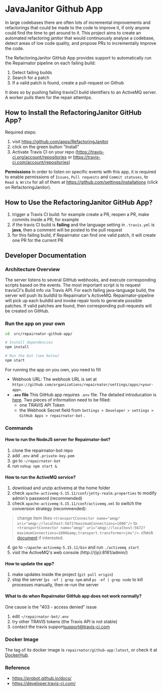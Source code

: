 # JavaJanitor Github App

In large codebases there are often lots of incremental improvements and refactorings that could be made to the code to improve it, if only anyone could find the time to get around to it.
This project aims to create an automated refactoring janitor that would continuously analyse a codebase, detect areas of low code quality, and propose PRs to incrementally improve the code.

The RefactoringJanitor GitHub App provides support to automatically run the Repairnator pipeline on each failing build:

1. Detect failing builds
2. Search for a patch
3. If a valid patch is found, create a pull-request on Github

It does so by pushing failing travisCI build identifiers to an ActiveMQ server. A worker pulls them for the repair attemtps.

## How to Install the RefactoringJanitor GitHub App?

Required steps:

1. visit https://github.com/apps/RefactoringJanitor
2. click on the green button "Install"
3. Activate Travis CI on your repo (<https://travis-ci.org/account/repositories> or <https://travis-ci.com/account/repositories>)

__Permissions__ In order to listen on specific events with this app, it is required to enable permissions of `Issues`, `Pull requests` and `Commit statuses`, to `Read & Write` for all of them at <https://github.com/settings/installations> (click on RefactoringJanitor).

## How to Use the RefactoringJanitor GitHub App?

1. trigger a Travis CI build: for example create a PR, reopen a PR, make commits inside a PR, for example
2. if the travis CI build is __failing__ and the language setting in `.travis.yml` is __java__, then a comment will be posted to the pull request
3. for this failing build, if Repairnator can find one valid patch, it will create one PR for the current PR

## Developer Documentation

### Architecture Overview

The server listens to several GitHub webhooks, and execute corresponding scripts based on the events. The most important script is to request travisCI's Build info via Travis API. For each failing java-language build, the server will push its buildId to Repairnator's ActiveMQ. Repairnator-pipeline will pick up each buildId and invoke repair tools to generate possible patches. If valid patches are found, then corresponding pull-requests will be created on GitHub.

### Run the app on your own

```sh
cd  src/repairnator-github-app/

# Install dependencies
npm install

# Run the bot (see below)
npm start
```

For running the app on you own, you need to fill
* Webhook URL: The webhook  URL is set at `https://github.com/organizations/repairnator/settings/apps/<your-app>`.
* __`.env` file__ This GitHub app requires `.env` file. The detailed introducation is [here](https://probot.github.io/docs/development/#manually-configuring-a-github-app). Two pieces of information need to be filled: 
  * one TRAVIS API Token
  * the Webhook Secret field from `Settings > Developer > settings > GitHub Apps > repairnator-bot` .

### Commands
#### How to run the NodeJS server for Repairnator-bot?
1. clone the repairnator-bot repo
2. add `.env` and `.private-key.pem`
3. go to `~/repairnator-bot`
4. run `nohup npm start &`

#### How to run the ActiveMQ service?
1. download and unzip activemq at the home folder
2. check `apache-activemq-5.15.11/conf/jetty-realm.properties` to modify admin's password (recommended)
3. check `apache-activemq-5.15.11/conf/activemq.xml` to switch the conversion strategy (recommended):
> change item likes `<transportConnector name="amqp" uri="amqp://localhost:5672?maximumConnections=1000"/>` to `<transportConnector name="amqp" uri="amqp://localhost:5672?maximumConnections=1000&amp;transport.transformer=jms"/>`. check [document](https://activemq.apache.org/amqp) if interested.
4. go to `~/apache-activemq-5.15.11/bin` and run `./activemq start`
5. visit the ActiveMQ's web console (http://{ip}:8161/admin/)

#### How to update the app?
1. make updates inside the project (`git pull origin`)
2. stop the server (`ps -ef | grep npm` and `ps -ef | grep node` to kill processes manually, then re-run the server

#### What to do when Repairnator GitHub app does not work normally?
One cause is the "403 - access denied" issue
1. edit `~/repairnator-bot/.env`
2. try other TRAVIS tokens (the Travis API is not stable)
3. contact the travis support<support@travis-ci.com>

### Docker Image

The tag of its docker image is `repairnator/github-app:latest`, or check it at [DockerHub](https://hub.docker.com/repository/docker/repairnator/github-app).

### Reference

- https://probot.github.io/docs/
- https://developer.travis-ci.com/
